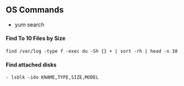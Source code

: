 ## OS Commands
* yum search

#### Find To 10 Files by Size
`find /var/log -type f -exec du -Sh {} + | sort -rh | head -n 10`

#### Find attached disks
`- lsblk -ido KNAME,TYPE,SIZE,MODEL`
